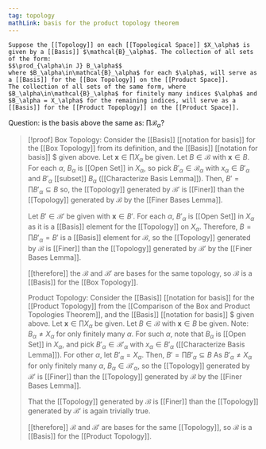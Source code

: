 ```yaml
---
tag: topology
mathLink: basis for the product topology theorem
---
```

``` ad-thm
Suppose the [[Topology]] on each [[Topological Space]] $X_\alpha$ is given by a [[Basis]] $\mathcal{B}_\alpha$. The collection of all sets of the form:
$$\prod_{\alpha\in J} B_\alpha$$
where $B_\alpha\in\mathcal{B}_\alpha$ for each $\alpha$, will serve as a [[Basis]] for the [[Box Topology]] on the [[Product Space]]. 
The collection of all sets of the same form, where $B_\alpha\in\mathcal{B}_\alpha$ for finitely many indices $\alpha$ and $B_\alpha = X_\alpha$ for the remaining indices, will serve as a [[Basis]] for the [[Product Topoplogy]] on the [[Product Space]].
```

Question: is the basis above the same as: $\prod \mathcal{B}_\alpha$?

> [!proof]
> Box Topology:
> Consider the [[Basis]] [[notation for basis]] for the [[Box Topology]] from its definition, and the [[Basis]] [[notation for basis]]
$ given above. Let $\mathbf{x}\in\prod X_\alpha$ be given. Let $B\in\mathcal{B}$ with $\mathbf{x}\in B$. For each $\alpha$, $B_\alpha$ is [[Open Set]] in $X_\alpha$, so pick $B'_\alpha\in\mathcal{B}_\alpha$ with $x_\alpha\in B'_\alpha$ and $B'_\alpha$ [[subset]] $B_\alpha$ ([[Characterize Basis Lemma]]). Then, 
> $B'=\prod B'_\alpha\subseteq B$
> so, the [[Topology]] generated by $\mathcal{B}'$ is [[Finer]] than the [[Topology]] generated by $\mathcal{B}$ by the [[Finer Bases Lemma]]. 
> 
> Let $B'\in\mathcal{B}'$ be given with $\mathbf{x}\in B'$. For each $\alpha$, $B'_\alpha$ is [[Open Set]] in $X_\alpha$ as it is a [[Basis]] element for the [[Topology]] on $X_\alpha$. Therefore,
> $B=\prod B'_\alpha = B'$
> is a [[Basis]] element for $\mathcal{B}$, so the [[Topology]] generated by $\mathcal{B}$ is [[Finer]] than the [[Topology]] generated by $\mathcal{B}'$ by the [[Finer Bases Lemma]].
> 
> [[therefore]] the $\mathcal{B}$ and $\mathcal{B}'$ are bases for the same topology, so $\mathcal{B}$ is a [[Basis]] for the [[Box Topology]].
> 
> Product Topology:
> Consider the [[Basis]] [[notation for basis]] for the [[Product Topology]] from the [[Comparison of the Box and Product Topologies Theorem]], and the [[Basis]] [[notation for basis]]
$ given above. Let $\mathbf{x}\in\prod X_\alpha$ be given. Let $B\in\mathcal{B}$ with $\mathbf{x}\in B$ be given. Note: $B_\alpha \ne X_\alpha$ for only finitely many $\alpha$. For such $\alpha$, note that $B_\alpha$ is [[Open Set]] in $X_\alpha$, and pick $B'_\alpha\in\mathcal{B}'_\alpha$ with $x_\alpha\in B'_\alpha$ ([[Characterize Basis Lemma]]). For other $\alpha$, let $B'_\alpha = X_\alpha$. Then, 
> $B'=\prod B'_\alpha\subseteq B$
> As $B'_\alpha \ne X_\alpha$ for only finitely many $\alpha$, $B_\alpha\in\mathcal{B'_\alpha}$, so the [[Topology]] generated by $\mathcal{B}'$ is [[Finer]] than the [[Topology]] generated by $\mathcal{B}$ by the [[Finer Bases Lemma]].
> 
> That the [[Topology]] generated by $\mathcal{B}$ is [[Finer]] than the [[Topology]] generated by $\mathcal{B}'$ is again trivially true.
> 
> [[therefore]] $\mathcal{B}$ and $\mathcal{B}'$ are bases for the same [[Topology]], so $\mathcal{B}$ is a [[Basis]] for the [[Product Topology]].

